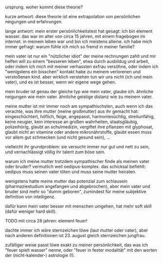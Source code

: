 
ursprung. woher kommt diese theorie?

kurze antwort:
diese theorie ist eine extrapolation
von persönlichen neigungen und erfahrungen.

lange antwort:
mein erster persönlichkeitstest hat gesagt:
ich bin element wasser.
das war im alter von circa 15 jahren,
mit einem fragebogen im internet.
in meinem leben war und bin ich meistens alleine.
ich habe mich immer gefragt:
warum fühle ich mich so fremd in meiner familie?

mein vater ist nur ein "nützlicher idiot"
der meine rechnungen zahlt
und mir helfen will zu einem "besseren leben",
etwa durch ausbildug und arbeit,
oder indem ich mich mit meiner verhassten exfrau versöhne,
oder indem ich "wenigstens ein bisschen" kontakt habe
zu meinem verlorenen und verstoßenen kind.
aber wirklich verstehen tun wir uns nicht (ich und mein vater),
und es ist besser, wenn wir eigene wege gehen.

mein bruder ist genau der gleiche typ wie mein vater, glaube ich.
ähnliche neigungen wie mein vater.
ähnliche geistige distanz wie zu meinem vater.

meine mutter ist mir immer noch am sympathischsten,
auch wenn ich das verachte,
was ihre mutter (meine großmutter) aus ihr gemacht hat:
eingeschüchtert, höflich, feige, angepasst,
harmoniesüchtig, streitunfähig,
keine neugier, kein interesse an großen wahrheiten,
staatsgläubig, polizeihörig, glaubt an schulmedizin,
vergiftet ihre pflanzen mit glyphosat,
glaubt nicht an vitamine oder andere mikronährstoffe,
glaubt essen muss vor allem gut schmecken (und nicht gesund sein), ...

vielleicht ihr grundproblem:
sie versucht immer nur gut und nett zu sein,
und vernachlässigt völlig ihr talent zum böse sein.

warum ich meine mutter trotzdem sympathischer finde als meinen vater oder bruder?
vermutlich weil oedipus-komplex.
das schicksal befiehlt:
oedipus muss seinen vater töten und muss seine mutter heiraten.

wenigstens hatte meine mutter das potenzial zum schlausein
(pharmaziestudium angefangen und abgebrochen),
aber mein vater und bruder sind mehr so "dumm geboren",
zumindest für meine subjektive definition von intelligenz.

dafür kann mein vater besser mit menschen umgehen,
hat mehr soft skill (dafür weniger hard skill).

TODO mit circa 28 jahren: element feuer!

dachte immer ich wäre sternzeichen löwe
(laut mutter oder vater),
aber nach anderen definitionen
ist 23. august gleich sternzeichen jungfrau.

zufälliger weise passt löwe exakt zu meiner persönlichkeit,
das was ich "feuer spielt wasser" nenne,
oder "feuer in fester modalität" mit den worten der (nicht-kalender-) astrologie (!).
